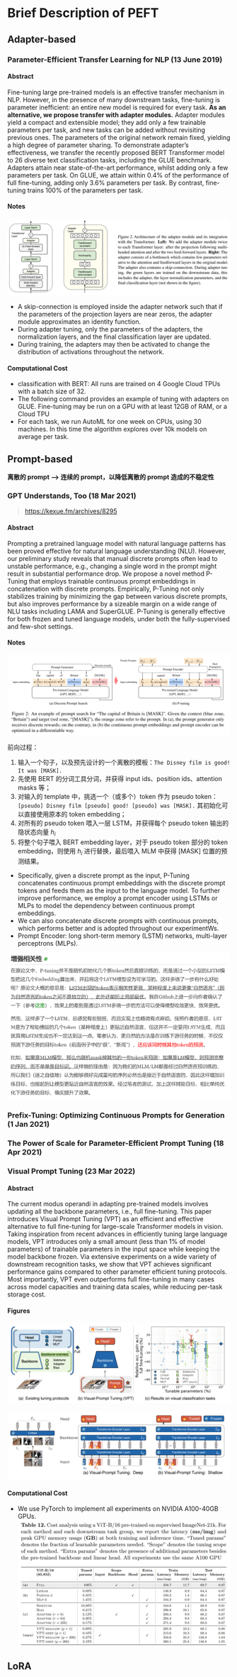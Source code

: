 # Brief Description of PEFT

## Adapter-based

### Parameter-Efficient Transfer Learning for NLP (13 June 2019)

#### Abstract

Fine-tuning large pre-trained models is an effective transfer mechanism in NLP. However, in the presence of many downstream tasks, fine-tuning is parameter inefficient: an entire new model is required for every task. **As an alternative, we propose transfer with adapter modules.** Adapter modules yield a compact and extensible model; they add only a few trainable parameters per task, and new tasks can be added without revisiting previous ones. The parameters of the original network remain fixed, yielding a high degree of parameter sharing. To demonstrate adapter’s effectiveness, we transfer the recently proposed BERT Transformer model to 26 diverse text classification tasks, including the GLUE benchmark. Adapters attain near state-of-the-art performance, whilst adding only a few parameters per task. On GLUE, we attain within 0.4% of the performance of full fine-tuning, adding only 3.6% parameters per task. By contrast, fine-tuning trains 100% of the parameters per task.

#### Notes

![](adapter.png)

- A skip-connection is employed inside the adapter network such that if the parameters of the projection layers are near zeros, the adapter module approximates an identity function.
- During adapter tuning, only the parameters of the adapters, the normalization layers, and the final classification layer are updated.
- During training, the adapters may then be activated to change the distribution of activations throughout the network.

#### Computational Cost

- classification with BERT: All runs are trained on 4 Google Cloud TPUs with a batch size of 32.
- The following command provides an example of tuning with adapters on GLUE. Fine-tuning may be run on a GPU with at least 12GB of RAM, or a Cloud TPU
- For each task, we run AutoML for one week on CPUs, using 30 machines. In this time the algorithm explores over 10k models on average per task.

## Prompt-based

**离散的 prompt --> 连续的 prompt，以降低离散的 prompt 造成的不稳定性**

### GPT Understands, Too (18 Mar 2021)

> https://kexue.fm/archives/8295

#### Abstract

Prompting a pretrained language model with natural language patterns has been proved effective for natural language understanding (NLU). However, our preliminary study reveals that manual discrete prompts often lead to unstable performance, e.g., changing a single word in the prompt might result in substantial performance drop. We propose a novel method P-Tuning that employs trainable continuous prompt embeddings in concatenation with discrete prompts. Empirically, P-Tuning not only stabilizes training by minimizing the gap between various discrete prompts, but also improves performance by a sizeable margin on a wide range of NLU tasks including LAMA and SuperGLUE. P-Tuning is generally effective for both frozen and tuned language models, under both the fully-supervised and few-shot settings.

#### Notes

![](p-tuning-v1.png)

前向过程：
1. 输入一个句子，以及预先设计的一个离散的模板：`The Disney film is good! It was [MASK].`
2. 先使用 BERT 的分词工具分词，并获得 input ids、position ids、attention masks 等；
3. 对输入的 template 中，挑选一个（或多个）token 作为 pseudo token：`[pseudo] Disney film [pseudo] good! [pseudo] was [MASK].` 其初始化可以直接使用原本的 token embedding；
4. 对所有的 pseudo token 喂入一层 LSTM，并获得每个 pseudo token 输出的隐状态向量 $h_i$
5. 将整个句子喂入 BERT embedding layer，对于 pseudo token 部分的 token embedding，则使用 $h_i$ 进行替换，最后喂入 MLM 中获得 [MASK] 位置的预测结果。

- Specifically, given a discrete prompt as the input, P-Tuning concatenates continuous prompt embeddings with the discrete prompt tokens and feeds them as the input to the language model. To further improve performance, we employ a prompt encoder using LSTMs or MLPs to model the dependency between continuous prompt embeddings.
- We can also concatenate discrete prompts with continuous prompts, which performs better and is adopted throughout our experimentWs.
- Prompt Encoder: long short-term memory (LSTM) networks, multi-layer perceptrons (MLPs).

![](kexue_fm.png)

### Prefix-Tuning: Optimizing Continuous Prompts for Generation (1 Jan 2021)



### The Power of Scale for Parameter-Efficient Prompt Tuning (18 Apr 2021)



### Visual Prompt Tuning (23 Mar 2022)

#### Abstract

The current modus operandi in adapting pre-trained models involves updating all the backbone parameters, i.e., full fine-tuning. This paper introduces Visual Prompt Tuning (VPT) as an efficient and effective alternative to full fine-tuning for large-scale Transformer models in vision. Taking inspiration from recent advances in efficiently tuning large language models, VPT introduces only a small amount (less than 1% of model parameters) of trainable parameters in the input space while keeping the model backbone frozen. Via extensive experiments on a wide variety of downstream recognition tasks, we show that VPT achieves significant performance gains compared to other parameter efficient tuning protocols. Most importantly, VPT even outperforms full fine-tuning in many cases across model capacities and training data scales, while reducing per-task storage cost.

#### Figures

![](vpt-general.png)

![](vpt-training.png)

#### Computational Cost

- We use PyTorch to implement all experiments on NVIDIA A100-40GB GPUs.
![](vpt-computational-cost.png)

## LoRA
